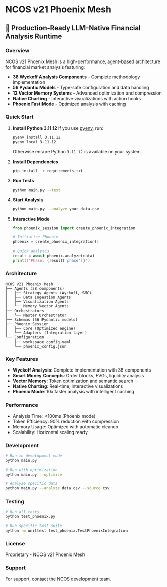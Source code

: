 # NCOS v21 Phoenix Mesh

## 🚀 Production-Ready LLM-Native Financial Analysis Runtime

### Overview
NCOS v21 Phoenix Mesh is a high-performance, agent-based architecture for financial market analysis featuring:

- **38 Wyckoff Analysis Components** - Complete methodology implementation
- **56 Pydantic Models** - Type-safe configuration and data handling
- **12 Vector Memory Systems** - Advanced optimization and compression
- **Native Charting** - Interactive visualizations with action hooks
- **Phoenix Fast Mode** - Optimized analysis with caching

### Quick Start

1. **Install Python 3.11.12**
   If you use [pyenv](https://github.com/pyenv/pyenv), run:
   ```bash
   pyenv install 3.11.12
   pyenv local 3.11.12
   ```
   Otherwise ensure Python `3.11.12` is available on your system.

2. **Install Dependencies**
   ```bash
   pip install -r requirements.txt
   ```

3. **Run Tests**
   ```bash
   python main.py --test
   ```

4. **Start Analysis**
   ```bash
   python main.py --analyze your_data.csv
   ```

4. **Interactive Mode**
   ```python
   from phoenix_session import create_phoenix_integration

   # Initialize Phoenix
   phoenix = create_phoenix_integration()

   # Quick analysis
   result = await phoenix.analyze(data)
   print(f"Phase: {result['phase']}")
   ```

### Architecture

```
NCOS v21 Phoenix Mesh
├── Agents (28 components)
│   ├── Strategy Agents (Wyckoff, SMC)
│   ├── Data Ingestion Agents
│   ├── Visualization Agents
│   └── Memory Vector Agents
├── Orchestrators
│   └── Master Orchestrator
├── Schemas (56 Pydantic models)
├── Phoenix Session
│   ├── Core (Optimized engine)
│   └── Adapters (Integration layer)
└── Configuration
    ├── workspace_config.yaml
    └── phoenix_config.json
```

### Key Features

- **Wyckoff Analysis**: Complete implementation with 38 components
- **Smart Money Concepts**: Order blocks, FVGs, liquidity analysis
- **Vector Memory**: Token optimization and semantic search
- **Native Charting**: Real-time, interactive visualizations
- **Phoenix Mode**: 10x faster analysis with intelligent caching

### Performance

- Analysis Time: <100ms (Phoenix mode)
- Token Efficiency: 90% reduction with compression
- Memory Usage: Optimized with automatic cleanup
- Scalability: Horizontal scaling ready

### Development

```bash
# Run in development mode
python main.py

# Run with optimization
python main.py --optimize

# Analyze specific data
python main.py --analyze data.csv --source csv
```

### Testing

```bash
# Run all tests
python test_phoenix.py

# Run specific test suite
python -m unittest test_phoenix.TestPhoenixIntegration
```

### License
Proprietary - NCOS v21 Phoenix Mesh

### Support
For support, contact the NCOS development team.
